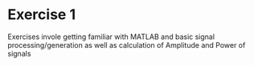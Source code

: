# Exercise 1 

Exercises invole getting familiar with MATLAB and basic signal processing/generation as well as calculation of Amplitude and Power of signals

